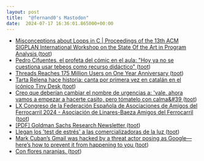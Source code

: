 ```yaml
---
layout: post
title:  "@fernand0's Mastodon"
date:  2024-07-17 16:36:01.865000+00:00
---
```

*  [Misconceptions about Loops in C \| Proceedings of the 13th ACM SIGPLAN International Workshop on the State Of the Art in Program Analysis ](https://dl.acm.org/doi/10.1145/3652588.366332) ([toot](https://mastodon.social/@fernand0/112802802031617730))
*  [Pedro Cifuentes, el profeta del cómic en el aula: "Hoy ya no se cuestiona usar tebeos como recurso didáctico" ](https://www.elperiodico.com/es/ocio-y-cultura/20240706/pedro-cifuentes-profeta-comic-aula-10448726) ([toot](https://mastodon.social/@fernand0/112802466072868568))
*  [Threads Reaches 175 Million Users on One Year Anniversary ](https://www.socialmediatoday.com/news/threads-175-million-users-one-year-anniversary/720651) ([toot](https://mastodon.social/@fernand0/112802356431178942))
*  [Tarta Relena hace historia: canta por primera vez en catalán en el icónico Tiny Desk ](https://www.elperiodico.com/es/ocio-y-cultura/20240403/tarta-relena-tiny-desk-catalan-10058572) ([toot](https://mastodon.social/@fernand0/112801603370313003))
*  [Creo que deberían cambiar el nombre de urgencias a: &#39;vale, ahora vamos a empezar a hacerte casito, pero tómatelo con calma&#39 ](https://mastodon.social/@fernand0/112801362369647216) ([toot](https://mastodon.social/@fernand0/112801362369647216))
*  [LX Congreso de la Federación Española de Asociaciones de Amigos del Ferrocarril 2024 - Asociación de Linares-Baeza Amigos del Ferrocarril ](https://albaf.site123.me/congresos/lx-congreso-de-la-federaci%C3%B3n-espa%C3%B1ola-de-asociaciones-de-amigos-del-ferrocarril-202) ([toot](https://mastodon.social/@fernand0/112801308402513347))
*  [[PDF] Goldman Sachs Research Newsletter   ](https://www.goldmansachs.com/intelligence/pages/gs-research/gen-ai-too-much-spend-too-little-benefit/report.pdf) ([toot](https://mastodon.social/@fernand0/112801147130853187))
*  [Llegan los 'test de estrés' a las comercializadoras de la luz ](https://elperiodicodelaenergia.com/llegan-los-test-de-estres-a-las-comercializadoras-de-la-luz) ([toot](https://mastodon.social/@fernand0/112800907223402417))
*  [Mark Cuban’s Gmail was hacked by a threat actor posing as Google—here’s how to prevent it from happening to you  ](https://www.itbrew.com/stories/2024/06/26/mark-cuban-s-gmail-was-hacked-by-a-threat-actor-posing-as-google-here-s-how-to-prevent-it-from-happening-to-you) ([toot](https://mastodon.social/@fernand0/112799152177592649))
*  [Con flores naranjas. ](https://avecesunafoto.wordpress.com/2024/07/16/con-flores-naranjas) ([toot](https://mastodon.social/@fernand0/112797434201269273))
